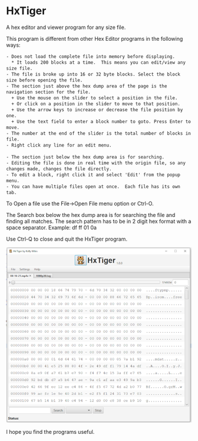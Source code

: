 # HxTiger

A hex editor and viewer program for any size file.

This program is different from other Hex Editor programs in the following ways:

	- Does not load the complete file into memory before displaying.
	  * It loads 200 blocks at a time.  This means you can edit/view any size file.
	- The file is broke up into 16 or 32 byte blocks. Select the block size before opening the file.
	- The section just above the hex dump area of the page is the navigation section for the file.
	  + Use the mouse on the slider to select a position in the file.
	  + Or click on a position in the slider to move to that position.
	  + Use the arrow keys to increase or decrease the file position by one.
	  + Use the text field to enter a block number to goto. Press Enter to move.
	- The number at the end of the slider is the total number of blocks in file.
	- Right click any line for an edit menu.
	
	- The section just below the hex dump area is for searching.
	- Editing the file is done in real time with the origin file, so any changes made, changes the file directly.
	- To edit a block, right click it and select 'Edit' from the popup menu.
	- You can have multiple files open at once.  Each file has its own tab.

To Open a file use the File->Open File menu option or Ctrl-O.

The Search box below the hex dump area is for searching the file and finding all matches.
The search pattern has to be in 2 digit hex format with a space separator.
Example: df ff 01 0a

Use Ctrl-Q to close and quit the HxTiger program.

![HxTiger image](src/images/hxtiger.png?raw=true)

I hope you find the programs useful.